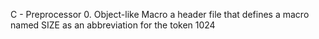 C - Preprocessor
0. Object-like Macro
a header file that defines a macro named SIZE as an abbreviation for the token 1024
